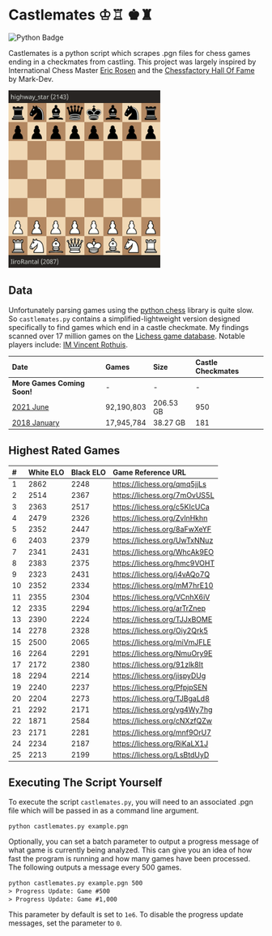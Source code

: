 # Castlemates ♔♖ ♚♜
![Python Badge](https://img.shields.io/badge/Python-007396?style=for-the-badge&labelColor=black&logo=Python&logoColor=white) 

Castlemates is a python script which scrapes .pgn files for chess games ending in a checkmates from castling. This project was largely inspired by International Chess Master [Eric Rosen](https://twitter.com/im_rosen?lang=en) and the [Chessfactory Hall Of Fame](https://github.com/mark-dev/chessfactory-hall-of-fame) by Mark-Dev. 

<a href="https://lichess.org/CW7va6EJ" target="_blank"><img src="exampleCastlemate.gif" width=300></a>

## Data
Unfortunately parsing games using the [python chess](https://python-chess.readthedocs.io/en/latest/) library is quite slow. So `castlemates.py` contains a simplified-lightweight version designed specifically to find games which end in a castle checkmate. My findings scanned over 17 million games on the [Lichess game database](https://database.lichess.org/). Notable players include: [IM Vincent Rothuis](https://lichess.org/qmq5jjLs).

| Date                                                                                | Games       | Size         | Castle Checkmates  |
|:------------------------------------------------------------------------------------|:------------|:-------------|:-------------------|
| **More Games Coming Soon!**                                                         | -           | -            | -                  |
| [2021 June](https://github.com/owenps/Castlemates/blob/main/results/2021-06.txt)    | 92,190,803  | 206.53 GB    | 950                |
| [2018 January](https://github.com/owenps/Castlemates/blob/main/results/2018-01.txt) | 17,945,784  | 38.27 GB     | 181                |

## Highest Rated Games

| #  | White ELO | Black ELO | Game Reference URL           |   
|:---|:----------|:----------|:-----------------------------|
| 1  | 2862      | 2248      | https://lichess.org/qmq5jjLs | <!-- 5110 -->
| 2  | 2514      | 2367      | https://lichess.org/7mOvUS5L | <!-- 4881 -->
| 3  | 2363      | 2517      | https://lichess.org/c5KIcUCa | <!-- 4880 --> 
| 4  | 2479      | 2326      | https://lichess.org/ZvlnHkhn | <!-- 4805 --> 
| 5  | 2352      | 2447      | https://lichess.org/8aFwXeYF | <!-- 4799 -->
| 6  | 2403      | 2379      | https://lichess.org/UwTxNNuz | <!-- 4782 -->
| 7  | 2341      | 2431      | https://lichess.org/WhcAk9EO | <!-- 4772 --> 
| 8  | 2383      | 2375      | https://lichess.org/hmc9VOHT | <!-- 4758 --> 
| 9  | 2323      | 2431      | https://lichess.org/j4vAQo7Q | <!-- 4754 --> 
| 10 | 2352      | 2334      | https://lichess.org/mM7hrE10 | <!-- 4686 --> 
| 11 | 2355      | 2304      | https://lichess.org/VCnhX6iV | <!-- 4659 -->
| 12 | 2335      | 2294      | https://lichess.org/arTrZnep | <!-- 4629 -->
| 13 | 2390      | 2224      | https://lichess.org/TJJxBOME | <!-- 4614 -->
| 14 | 2278      | 2328      | https://lichess.org/Oiy2Qrk5 | <!-- 4606 --> 
| 15 | 2500      | 2065      | https://lichess.org/miVmJFLE | <!-- 4565 -->
| 16 | 2264      | 2291      | https://lichess.org/NmuOry9E | <!-- 4555 -->
| 17 | 2172      | 2380      | https://lichess.org/91zlk8It | <!-- 4552 --> 
| 18 | 2294      | 2214      | https://lichess.org/jispyDUg | <!-- 4508 --> 
| 19 | 2240      | 2237      | https://lichess.org/PfpjpSEN | <!-- 4477 -->
| 20 | 2204      | 2273      | https://lichess.org/TJBgaLd8 | <!-- 4477 --> 
| 21 | 2292      | 2171      | https://lichess.org/yg4Wy7hg | <!-- 4463 -->
| 22 | 1871      | 2584      | https://lichess.org/cNXzfQZw | <!-- 4455 -->
| 23 | 2171      | 2281      | https://lichess.org/mnf9OrU7 | <!-- 4452 -->
| 24 | 2234      | 2187      | https://lichess.org/RiKaLX1J | <!-- 4421 --> 
| 25 | 2213      | 2199      | https://lichess.org/LsBtdUyD | <!-- 4412 -->   

## Executing The Script Yourself
To execute the script `castlemates.py`, you will need to an associated .pgn file which will be passed in as a command line argument. 
```
python castlemates.py example.pgn
```
Optionally, you can set a batch parameter to output a progress message of what game is currently being analyzed. This can give you an idea of how fast the program is running and how many games have been processed. The following outputs a message every 500 games. 
```
python castlemates.py example.pgn 500
> Progress Update: Game #500
> Progress Update: Game #1,000
```
This parameter by default is set to `1e6`. To disable the progress update messages, set the parameter to `0`.
